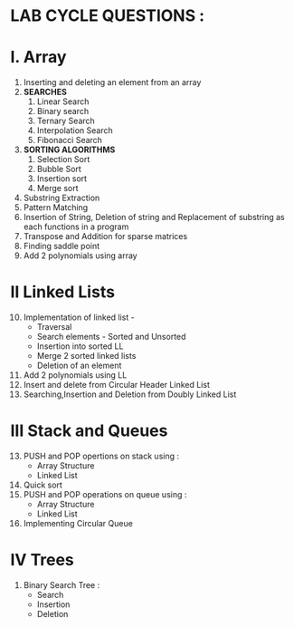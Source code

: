 # LAB CYCLE QUESTIONS :  

# I. Array
1. Inserting and deleting an element from an array
2. **SEARCHES** 
    1. Linear Search
    2. Binary search
    3. Ternary Search
    4. Interpolation Search
    5. Fibonacci Search
3. **SORTING ALGORITHMS**
    1. Selection Sort 
    2. Bubble Sort
    3. Insertion sort
    4. Merge sort
4. Substring Extraction
5. Pattern Matching
6. Insertion of String, Deletion of string and Replacement of substring as each functions in a program
7. Transpose and Addition for sparse matrices
8. Finding saddle point
9. Add 2 polynomials using array

# II Linked Lists
10. Implementation of linked list - 
    * Traversal 
    * Search elements - Sorted and Unsorted
    * Insertion into sorted LL
    * Merge 2 sorted linked lists
    * Deletion of an element 
11. Add 2 polynomials using LL
11. Insert and delete from Circular Header Linked List
12. Searching,Insertion and Deletion from Doubly Linked List

# III Stack and Queues

13. PUSH and POP opertions on stack using :
    * Array Structure
    * Linked List
14. Quick sort
15. PUSH and POP operations on queue using :
    * Array Structure
    * Linked List
16. Implementing Circular Queue     


# IV Trees
1. Binary Search Tree : 
    * Search
    * Insertion
    * Deletion